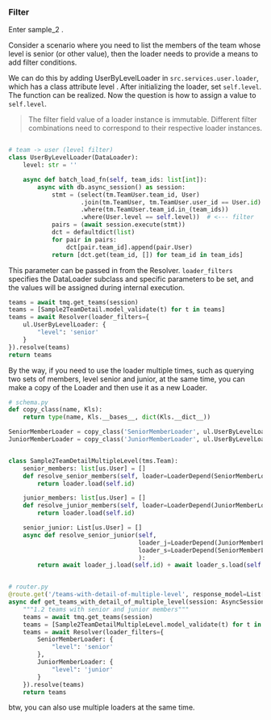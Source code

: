 ### Filter

Enter sample_2 .

Consider a scenario where you need to list the members of the team whose level is senior (or other value), then the loader needs to provide a means to add filter conditions.

We can do this by adding UserByLevelLoader in `src.services.user.loader`, which has a class attribute level . After initializing the loader, set `self.level`. The function can be realized. Now the question is how to assign a value to `self.level`.

> The filter field value of a loader instance is immutable. Different filter combinations need to correspond to their respective loader instances.

```python

# team -> user (level filter)
class UserByLevelLoader(DataLoader):
    level: str = ''

    async def batch_load_fn(self, team_ids: list[int]):
        async with db.async_session() as session:
            stmt = (select(tm.TeamUser.team_id, User)
                    .join(tm.TeamUser, tm.TeamUser.user_id == User.id)
                    .where(tm.TeamUser.team_id.in_(team_ids))
                    .where(User.level == self.level))  # <--- filter
            pairs = (await session.execute(stmt))
            dct = defaultdict(list)
            for pair in pairs:
                dct[pair.team_id].append(pair.User)
            return [dct.get(team_id, []) for team_id in team_ids]
```

This parameter can be passed in from the Resolver. `loader_filters` specifies the DataLoader subclass and specific parameters to be set, and the values ​​will be assigned during internal execution.

```python
teams = await tmq.get_teams(session)
teams = [Sample2TeamDetail.model_validate(t) for t in teams]
teams = await Resolver(loader_filters={
    ul.UserByLevelLoader: {
        "level": 'senior'
    }
}).resolve(teams)
return teams
```

By the way, if you need to use the loader multiple times, such as querying two sets of members, level senior and junior, at the same time, you can make a copy of the Loader and then use it as a new Loader.

```python
# schema.py
def copy_class(name, Kls):
    return type(name, Kls.__bases__, dict(Kls.__dict__))

SeniorMemberLoader = copy_class('SeniorMemberLoader', ul.UserByLevelLoader)
JuniorMemberLoader = copy_class('JuniorMemberLoader', ul.UserByLevelLoader)


class Sample2TeamDetailMultipleLevel(tms.Team):
    senior_members: list[us.User] = []
    def resolve_senior_members(self, loader=LoaderDepend(SeniorMemberLoader)):
        return loader.load(self.id)

    junior_members: list[us.User] = []
    def resolve_junior_members(self, loader=LoaderDepend(JuniorMemberLoader)):
        return loader.load(self.id)

    senior_junior: List[us.User] = []
    async def resolve_senior_junior(self,
                                    loader_j=LoaderDepend(JuniorMemberLoader),
                                    loader_s=LoaderDepend(SeniorMemberLoader)
                                    ):
        return await loader_j.load(self.id) + await loader_s.load(self.id)


# router.py
@route.get('/teams-with-detail-of-multiple-level', response_model=List[Sample2TeamDetail])
async def get_teams_with_detail_of_multiple_level(session: AsyncSession = Depends(db.get_session)):
    """1.2 teams with senior and junior members"""
    teams = await tmq.get_teams(session)
    teams = [Sample2TeamDetailMultipleLevel.model_validate(t) for t in teams]
    teams = await Resolver(loader_filters={
        SeniorMemberLoader: {
            "level": 'senior'
        },
        JuniorMemberLoader: {
            "level": 'junior'
        }
    }).resolve(teams)
    return teams
```

btw, you can also use multiple loaders at the same time.
